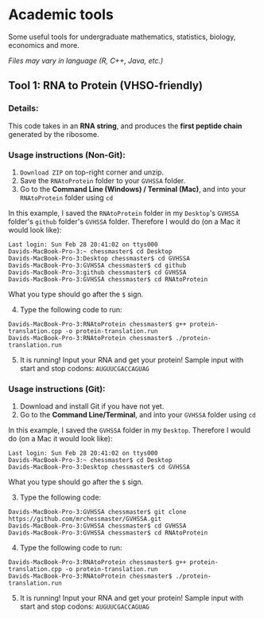 # Academic tools

Some useful tools for undergraduate mathematics, statistics, biology, economics and more.

*Files may vary in language (R, C++, Java, etc.)*

## Tool 1: RNA to Protein (VHSO-friendly)

### Details:
This code takes in an **RNA string**, and produces the **first peptide chain** generated by the ribosome. 

### Usage instructions (Non-Git):
1. `Download ZIP` on top-right corner and unzip.
2. Save the `RNAtoProtein` folder to your `GVHSSA` folder.
3. Go to the **Command Line (Windows) / Terminal (Mac)**, and into your `RNAtoProtein` folder using `cd`

In this example, I saved the `RNAtoProtein` folder in my `Desktop`'s `GVHSSA` folder's `github` folder's `GVHSSA` folder.
Therefore I would do (on a Mac it would look like):
```
Last login: Sun Feb 28 20:41:02 on ttys000
Davids-MacBook-Pro-3:~ chessmaster$ cd Desktop
Davids-MacBook-Pro-3:Desktop chessmaster$ cd GVHSSA
Davids-MacBook-Pro-3:GVHSSA chessmaster$ cd github
Davids-MacBook-Pro-3:github chessmaster$ cd GVHSSA
Davids-MacBook-Pro-3:GVHSSA chessmaster$ cd RNAtoProtein
```
What you type should go after the `$` sign.

4. Type the following code to run:
```
Davids-MacBook-Pro-3:RNAtoProtein chessmaster$ g++ protein-translation.cpp -o protein-translation.run
Davids-MacBook-Pro-3:RNAtoProtein chessmaster$ ./protein-translation.run
```

5. It is running! Input your RNA and get your protein! Sample input with start and stop codons:
  `AUGUUCGACCAGUAG`



### Usage instructions (Git):
1. Download and install Git if you have not yet.
2. Go to the **Command Line/Terminal**, and into your `GVHSSA` folder using `cd`

In this example, I saved the `GVHSSA` folder in my `Desktop`.
Therefore I would do (on a Mac it would look like):
```
Last login: Sun Feb 28 20:41:02 on ttys000
Davids-MacBook-Pro-3:~ chessmaster$ cd Desktop
Davids-MacBook-Pro-3:Desktop chessmaster$ cd GVHSSA
```
What you type should go after the `$` sign.

3. Type the following code:
```
Davids-MacBook-Pro-3:GVHSSA chessmaster$ git clone https://github.com/mrchessmaster/GVHSSA.git
Davids-MacBook-Pro-3:GVHSSA chessmaster$ cd GVHSSA
Davids-MacBook-Pro-3:GVHSSA chessmaster$ cd RNAtoProtein
```

4. Type the following code to run:
```
Davids-MacBook-Pro-3:RNAtoProtein chessmaster$ g++ protein-translation.cpp -o protein-translation.run
Davids-MacBook-Pro-3:RNAtoProtein chessmaster$ ./protein-translation.run
```

5. It is running! Input your RNA and get your protein! Sample input with start and stop codons:
  `AUGUUCGACCAGUAG`
